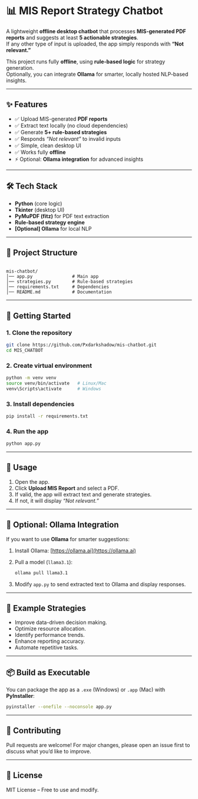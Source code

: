 # 📊 MIS Report Strategy Chatbot

A lightweight **offline desktop chatbot** that processes **MIS-generated PDF reports** and suggests at least **5 actionable strategies**.  
If any other type of input is uploaded, the app simply responds with **“Not relevant.”**

This project runs fully **offline**, using **rule-based logic** for strategy generation.  
Optionally, you can integrate **Ollama** for smarter, locally hosted NLP-based insights.

---

## ✨ Features
- ✅ Upload MIS-generated **PDF reports**
- ✅ Extract text locally (no cloud dependencies)
- ✅ Generate **5+ rule-based strategies**
- ✅ Responds *“Not relevant”* to invalid inputs
- ✅ Simple, clean desktop UI
- ✅ Works fully **offline**
- ⚡ Optional: **Ollama integration** for advanced insights

---

## 🛠️ Tech Stack
- **Python** (core logic)
- **Tkinter** (desktop UI)
- **PyMuPDF (fitz)** for PDF text extraction
- **Rule-based strategy engine**
- **[Optional] Ollama** for local NLP

---

## 📂 Project Structure
```

mis-chatbot/
│── app.py               # Main app
│── strategies.py        # Rule-based strategies
│── requirements.txt     # Dependencies
│── README.md            # Documentation

````

---

## 🚀 Getting Started

### 1. Clone the repository
```bash
git clone https://github.com/Pxdarkshadow/mis-chatbot.git
cd MIS_CHATBOT
````

### 2. Create virtual environment

```bash
python -m venv venv
source venv/bin/activate   # Linux/Mac
venv\Scripts\activate      # Windows
```

### 3. Install dependencies

```bash
pip install -r requirements.txt
```

### 4. Run the app

```bash
python app.py
```

---

## 📝 Usage

1. Open the app.
2. Click **Upload MIS Report** and select a PDF.
3. If valid, the app will extract text and generate strategies.
4. If not, it will display *“Not relevant.”*

---

## 🔧 Optional: Ollama Integration

If you want to use **Ollama** for smarter suggestions:

1. Install Ollama: [https://ollama.ai](https://ollama.ai)
2. Pull a model (`llama3.1`):

   ```bash
   ollama pull llama3.1
   ```
3. Modify `app.py` to send extracted text to Ollama and display responses.

---

## 📌 Example Strategies

* Improve data-driven decision making.
* Optimize resource allocation.
* Identify performance trends.
* Enhance reporting accuracy.
* Automate repetitive tasks.

---

## 📦 Build as Executable

You can package the app as a `.exe` (Windows) or `.app` (Mac) with **PyInstaller**:

```bash
pyinstaller --onefile --noconsole app.py
```

---

## 🤝 Contributing

Pull requests are welcome! For major changes, please open an issue first to discuss what you’d like to improve.

---

## 📜 License

MIT License – Free to use and modify.
